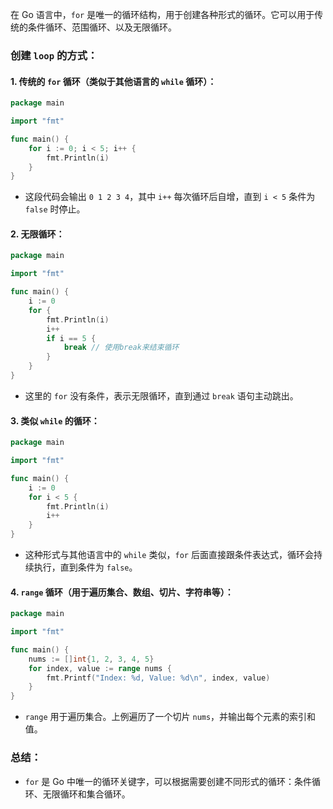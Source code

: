 在 Go 语言中，`for` 是唯一的循环结构，用于创建各种形式的循环。它可以用于传统的条件循环、范围循环、以及无限循环。

### 创建 `loop` 的方式：

#### 1. 传统的 `for` 循环（类似于其他语言的 `while` 循环）：
```go
package main

import "fmt"

func main() {
    for i := 0; i < 5; i++ {
        fmt.Println(i)
    }
}
```
- 这段代码会输出 `0 1 2 3 4`，其中 `i++` 每次循环后自增，直到 `i < 5` 条件为 `false` 时停止。

#### 2. 无限循环：
```go
package main

import "fmt"

func main() {
    i := 0
    for {
        fmt.Println(i)
        i++
        if i == 5 {
            break // 使用break来结束循环
        }
    }
}
```
- 这里的 `for` 没有条件，表示无限循环，直到通过 `break` 语句主动跳出。

#### 3. 类似 `while` 的循环：
```go
package main

import "fmt"

func main() {
    i := 0
    for i < 5 {
        fmt.Println(i)
        i++
    }
}
```
- 这种形式与其他语言中的 `while` 类似，`for` 后面直接跟条件表达式，循环会持续执行，直到条件为 `false`。

#### 4. `range` 循环（用于遍历集合、数组、切片、字符串等）：
```go
package main

import "fmt"

func main() {
    nums := []int{1, 2, 3, 4, 5}
    for index, value := range nums {
        fmt.Printf("Index: %d, Value: %d\n", index, value)
    }
}
```
- `range` 用于遍历集合。上例遍历了一个切片 `nums`，并输出每个元素的索引和值。

### 总结：
- `for` 是 Go 中唯一的循环关键字，可以根据需要创建不同形式的循环：条件循环、无限循环和集合循环。
